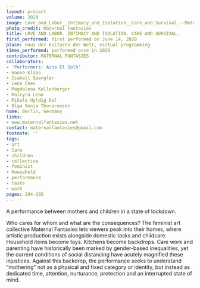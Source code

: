 ```yaml
---
layout: project
volume: 2020
image: Love_and_Labor__Intimacy_and_Isolation__Care_and_Survival_--Maternal_Fantasies.jpg
photo_credit: Maternal Fantasies
title: LOVE AND LABOR. INTIMACY AND ISOLATION. CARE AND SURVIVAL.
first_performed: first performed on June 14, 2020
place: Haus der Kulturen der Welt, virtual programming
times_performed: performed once in 2020
contributor: MATERNAL FANTASIES
collaborators:
- 'Performers: Aino El Solh'
- Hanne Klaas
- Isabell Spengler
- Lena Chen
- Magdalena Kallenberger
- Maicyra Leao
- Mikala Hyldig Dal
- Olga Sonja Thorarensen
home: Berlin, Germany
links:
- www.maternalfantasies.net
contact: maternalfantasies@gmail.com
footnote: ''
tags:
- art
- Care
- children
- collective
- feminist
- Household
- performance
- tasks
- work
pages: 294-295
---
```


A performance between mothers and children in a state of lockdown.

Who cares for whom and what are the consequences? The feminist art collective Maternal Fantasies lets viewers peak into their homes, where artistic production exists alongside domestic tasks and childcare. Household items become toys. Kitchens become backdrops. Care work and parenting have historically been marked by gender-based inequalities, yet the current conditions of social distancing have acutely magnified these  injustices.  Against this backdrop, the performance seeks to  understand “mothering” not as a physical and fixed category or identity, but instead as dedicated time, attention, nurturance, protection and an interrupted state of mind.
